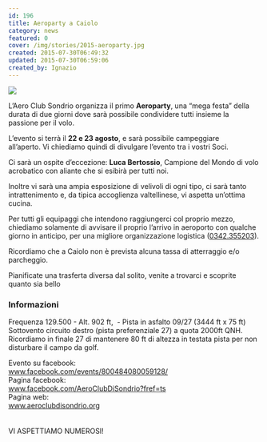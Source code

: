 ```yaml
---
id: 196
title: Aeroparty a Caiolo
category: news
featured: 0
cover: /img/stories/2015-aeroparty.jpg
created: 2015-07-30T06:49:32
updated: 2015-07-30T06:59:06
created_by: Ignazio
---
```


<a href="/img/stories/2015-aeroparty.jpg" target="_blank">
    <img class="float-start mr-3 w-[300px]" src="/img/stories/2015-aeroparty.jpg"/>
</a>

L’Aero Club Sondrio organizza il primo <strong>Aeroparty</strong>, una “mega festa” della durata di due giorni dove sarà possibile condividere tutti insieme la passione per il volo.

L’evento si terrà il <strong>22 e 23 agosto</strong>, e sarà possibile campeggiare all’aperto. Vi chiediamo quindi di divulgare l’evento tra i vostri Soci.

Ci sarà un ospite d’eccezione: <strong>Luca Bertossio</strong>, Campione del Mondo di volo acrobatico con aliante che si esibirà per tutti noi.

Inoltre vi sarà una ampia esposizione di velivoli di ogni tipo, ci sarà tanto intrattenimento e, da tipica accoglienza valtellinese, vi aspetta un’ottima cucina.

Per tutti gli equipaggi che intendono raggiungerci col proprio mezzo, chiediamo solamente di avvisare il proprio l’arrivo in aeroporto con qualche giorno in anticipo, per una migliore organizzazione logistica (<a href="tel:0342%20355203" target="_blank">0342.355203</a>).

Ricordiamo che a Caiolo non è prevista alcuna tassa di atterraggio e/o parcheggio.

Pianificate una trasferta diversa dal solito, venite a trovarci e scoprite quanto sia bello

<h3>Informazioni</h3>

Frequenza 129.500 -
Alt. 902 ft,  -
</span>
Pista in asfalto 09/27 (3444 ft x 75 ft)
<br/>
Sottovento circuito destro (pista preferenziale 27) a quota 2000ft QNH.
<br/>
Ricordiamo in finale 27 di mantenere 80 ft di altezza in testata pista per non disturbare il campo da golf.

<div class="grid grid-cols-[auto,1fr]">
    <div class="mx-1">Evento su facebook:</div>
    <div class="mx-1"><a href="https://www.facebook.com/events/800484080059128/" target="_blank">www.facebook.com/events/800484080059128/</a></div>
    <div class="mx-1">Pagina facebook:</div>
    <div class="mx-1"><a href="https://www.facebook.com/AeroClubDiSondrio?fref=ts" target="_blank">www.facebook.com/AeroClubDiSondrio?fref=ts</a></div>
    <div class="mx-1">Pagina web:</div>
    <div class="mx-1"><a href="http://www.aeroclubdisondrio.org/" target="_blank">www.aeroclubdisondrio.org</a></div>
</div>

<br/>
<br/>
VI ASPETTIAMO NUMEROSI!
